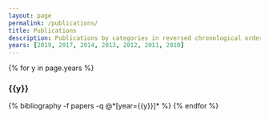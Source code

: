 ```yaml
---
layout: page
permalink: /publications/
title: Publications
description: Publications by categories in reversed chronological order. 
years: [2019, 2017, 2014, 2013, 2012, 2011, 2010]
---
```


{% for y in page.years %}
  <h3 class="year">{{y}}</h3>
  {% bibliography -f papers -q @*[year={{y}}]* %}
{% endfor %}


<!--  <h3 class="year">2018</h3>

W.L. Deng and H. Kesari, <a href='https://www.sciencedirect.com/science/article/pii/S0022509618311281'>Effect of machine stiffness on interpreting contact force--indentation depth curves in adhesive elastic contact experiments</a>, *Journal of the Mechanics and Physics of Solids*, 131:404-423, 2019.
 -->